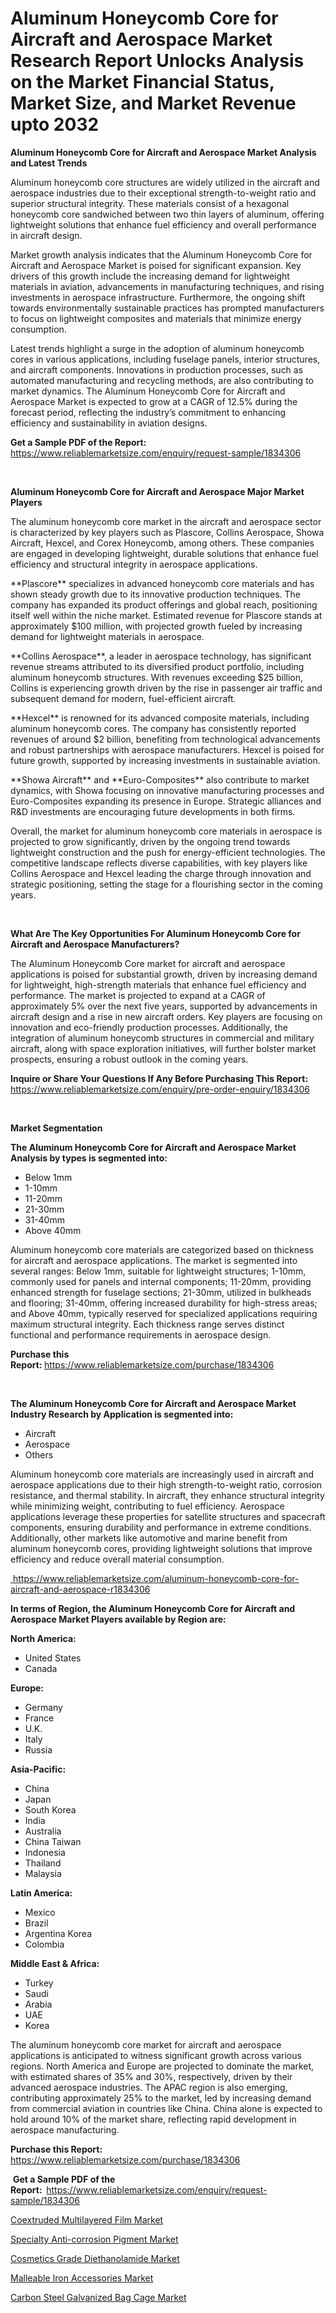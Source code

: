 <p><h1>Aluminum Honeycomb Core for Aircraft and Aerospace Market Research Report Unlocks Analysis on the Market Financial Status, Market Size, and Market Revenue upto 2032</h1></p><p><strong>Aluminum Honeycomb Core for Aircraft and Aerospace Market Analysis and Latest Trends</strong></p>
<p><p>Aluminum honeycomb core structures are widely utilized in the aircraft and aerospace industries due to their exceptional strength-to-weight ratio and superior structural integrity. These materials consist of a hexagonal honeycomb core sandwiched between two thin layers of aluminum, offering lightweight solutions that enhance fuel efficiency and overall performance in aircraft design.</p><p>Market growth analysis indicates that the Aluminum Honeycomb Core for Aircraft and Aerospace Market is poised for significant expansion. Key drivers of this growth include the increasing demand for lightweight materials in aviation, advancements in manufacturing techniques, and rising investments in aerospace infrastructure. Furthermore, the ongoing shift towards environmentally sustainable practices has prompted manufacturers to focus on lightweight composites and materials that minimize energy consumption.</p><p>Latest trends highlight a surge in the adoption of aluminum honeycomb cores in various applications, including fuselage panels, interior structures, and aircraft components. Innovations in production processes, such as automated manufacturing and recycling methods, are also contributing to market dynamics. The Aluminum Honeycomb Core for Aircraft and Aerospace Market is expected to grow at a CAGR of 12.5% during the forecast period, reflecting the industry’s commitment to enhancing efficiency and sustainability in aviation designs.</p></p>
<p><strong>Get a Sample PDF of the Report:&nbsp;</strong> <a href="https://www.reliablemarketsize.com/enquiry/request-sample/1834306?utm_campaign=1895&utm_medium=2&utm_source=Github&utm_content=ia&utm_term=03042025&utm_id=aluminum-honeycomb-core-for-aircraft-and-aerospace">https://www.reliablemarketsize.com/enquiry/request-sample/1834306</a></p>
<p>&nbsp;</p>
<p><strong>Aluminum Honeycomb Core for Aircraft and Aerospace Major Market Players</strong></p>
<p><p>The aluminum honeycomb core market in the aircraft and aerospace sector is characterized by key players such as Plascore, Collins Aerospace, Showa Aircraft, Hexcel, and Corex Honeycomb, among others. These companies are engaged in developing lightweight, durable solutions that enhance fuel efficiency and structural integrity in aerospace applications.</p><p>**Plascore** specializes in advanced honeycomb core materials and has shown steady growth due to its innovative production techniques. The company has expanded its product offerings and global reach, positioning itself well within the niche market. Estimated revenue for Plascore stands at approximately $100 million, with projected growth fueled by increasing demand for lightweight materials in aerospace.</p><p>**Collins Aerospace**, a leader in aerospace technology, has significant revenue streams attributed to its diversified product portfolio, including aluminum honeycomb structures. With revenues exceeding $25 billion, Collins is experiencing growth driven by the rise in passenger air traffic and subsequent demand for modern, fuel-efficient aircraft.</p><p>**Hexcel** is renowned for its advanced composite materials, including aluminum honeycomb cores. The company has consistently reported revenues of around $2 billion, benefiting from technological advancements and robust partnerships with aerospace manufacturers. Hexcel is poised for future growth, supported by increasing investments in sustainable aviation.</p><p>**Showa Aircraft** and **Euro-Composites** also contribute to market dynamics, with Showa focusing on innovative manufacturing processes and Euro-Composites expanding its presence in Europe. Strategic alliances and R&D investments are encouraging future developments in both firms.</p><p>Overall, the market for aluminum honeycomb core materials in aerospace is projected to grow significantly, driven by the ongoing trend towards lightweight construction and the push for energy-efficient technologies. The competitive landscape reflects diverse capabilities, with key players like Collins Aerospace and Hexcel leading the charge through innovation and strategic positioning, setting the stage for a flourishing sector in the coming years.</p></p>
<p>&nbsp;</p>
<p><strong>What Are The Key Opportunities For Aluminum Honeycomb Core for Aircraft and Aerospace Manufacturers?</strong></p>
<p><p>The Aluminum Honeycomb Core market for aircraft and aerospace applications is poised for substantial growth, driven by increasing demand for lightweight, high-strength materials that enhance fuel efficiency and performance. The market is projected to expand at a CAGR of approximately 5% over the next five years, supported by advancements in aircraft design and a rise in new aircraft orders. Key players are focusing on innovation and eco-friendly production processes. Additionally, the integration of aluminum honeycomb structures in commercial and military aircraft, along with space exploration initiatives, will further bolster market prospects, ensuring a robust outlook in the coming years.</p></p>
<p><strong>Inquire or Share Your Questions If Any Before Purchasing This Report:</strong> <a href="https://www.reliablemarketsize.com/enquiry/pre-order-enquiry/1834306?utm_campaign=1895&utm_medium=2&utm_source=Github&utm_content=ia&utm_term=03042025&utm_id=aluminum-honeycomb-core-for-aircraft-and-aerospace">https://www.reliablemarketsize.com/enquiry/pre-order-enquiry/1834306</a></p>
<p>&nbsp;</p>
<p><strong>Market Segmentation</strong></p>
<p><strong>The Aluminum Honeycomb Core for Aircraft and Aerospace Market Analysis by types is segmented into:</strong></p>
<p><ul><li>Below 1mm</li><li>1-10mm</li><li>11-20mm</li><li>21-30mm</li><li>31-40mm</li><li>Above 40mm</li></ul></p>
<p><p>Aluminum honeycomb core materials are categorized based on thickness for aircraft and aerospace applications. The market is segmented into several ranges: Below 1mm, suitable for lightweight structures; 1-10mm, commonly used for panels and internal components; 11-20mm, providing enhanced strength for fuselage sections; 21-30mm, utilized in bulkheads and flooring; 31-40mm, offering increased durability for high-stress areas; and Above 40mm, typically reserved for specialized applications requiring maximum structural integrity. Each thickness range serves distinct functional and performance requirements in aerospace design.</p></p>
<p><strong>Purchase this Report:&nbsp;</strong><a href="https://www.reliablemarketsize.com/purchase/1834306?utm_campaign=1895&utm_medium=2&utm_source=Github&utm_content=ia&utm_term=03042025&utm_id=aluminum-honeycomb-core-for-aircraft-and-aerospace">https://www.reliablemarketsize.com/purchase/1834306</a></p>
<p>&nbsp;</p>
<p><strong>The Aluminum Honeycomb Core for Aircraft and Aerospace Market Industry Research by Application is segmented into:</strong></p>
<p><ul><li>Aircraft</li><li>Aerospace</li><li>Others</li></ul></p>
<p><p>Aluminum honeycomb core materials are increasingly used in aircraft and aerospace applications due to their high strength-to-weight ratio, corrosion resistance, and thermal stability. In aircraft, they enhance structural integrity while minimizing weight, contributing to fuel efficiency. Aerospace applications leverage these properties for satellite structures and spacecraft components, ensuring durability and performance in extreme conditions. Additionally, other markets like automotive and marine benefit from aluminum honeycomb cores, providing lightweight solutions that improve efficiency and reduce overall material consumption.</p></p>
<p><a href="https://www.reliablemarketsize.com/aluminum-honeycomb-core-for-aircraft-and-aerospace-r1834306?utm_campaign=1895&utm_medium=2&utm_source=Github&utm_content=ia&utm_term=03042025&utm_id=aluminum-honeycomb-core-for-aircraft-and-aerospace">&nbsp;https://www.reliablemarketsize.com/aluminum-honeycomb-core-for-aircraft-and-aerospace-r1834306</a></p>
<p><strong>In terms of Region, the Aluminum Honeycomb Core for Aircraft and Aerospace Market Players available by Region are:</strong></p>
<p>
    <p> <strong> North America: </strong>
        <ul>
            <li>United States</li>
            <li>Canada</li>
        </ul>
        </p> 
    <p> <strong> Europe: </strong>
        <ul>
            <li>Germany</li>
            <li>France</li>
            <li>U.K.</li>
            <li>Italy</li>
            <li>Russia</li>
        </ul>
        </p> 
    <p> <strong> Asia-Pacific: </strong>
        <ul>
            <li>China</li>
            <li>Japan</li>
            <li>South Korea</li>
            <li>India</li>
            <li>Australia</li>
            <li>China Taiwan</li>
            <li>Indonesia</li>
            <li>Thailand</li>
            <li>Malaysia</li>
        </ul>
        </p> 
    <p> <strong> Latin America: </strong>
        <ul>
            <li>Mexico</li>
            <li>Brazil</li>
            <li>Argentina Korea</li>
            <li>Colombia</li>
        </ul>
        </p> 
    <p> <strong> Middle East & Africa: </strong>
        <ul>
            <li>Turkey</li>
            <li>Saudi</li>
            <li>Arabia</li>
            <li>UAE</li>
            <li>Korea</li>
        </ul>
    </p>
    </p>
<p><p>The aluminum honeycomb core market for aircraft and aerospace applications is anticipated to witness significant growth across various regions. North America and Europe are projected to dominate the market, with estimated shares of 35% and 30%, respectively, driven by their advanced aerospace industries. The APAC region is also emerging, contributing approximately 25% to the market, led by increasing demand from commercial aviation in countries like China. China alone is expected to hold around 10% of the market share, reflecting rapid development in aerospace manufacturing.</p></p>
<p><strong>Purchase this Report: </strong><a href="https://www.reliablemarketsize.com/purchase/1834306?utm_campaign=1895&utm_medium=2&utm_source=Github&utm_content=ia&utm_term=03042025&utm_id=aluminum-honeycomb-core-for-aircraft-and-aerospace">https://www.reliablemarketsize.com/purchase/1834306</a></p>
<p>&nbsp;<strong>Get a Sample PDF of the Report:&nbsp;&nbsp;</strong><a href="https://www.reliablemarketsize.com/enquiry/request-sample/1834306?utm_campaign=1895&utm_medium=2&utm_source=Github&utm_content=ia&utm_term=03042025&utm_id=aluminum-honeycomb-core-for-aircraft-and-aerospace">https://www.reliablemarketsize.com/enquiry/request-sample/1834306</a></p>
<p><strong></strong></p>
<p><p><a href="https://github.com/salkidtodo/Market-Research-Report-List-1/blob/main/coextruded-multilayered-film-market.md?utm_campaign=1895&utm_medium=2&utm_source=Github&utm_content=ia&utm_term=03042025&utm_id=aluminum-honeycomb-core-for-aircraft-and-aerospace">Coextruded Multilayered Film Market</a></p><p><a href="https://github.com/eleussabra/Market-Research-Report-List-1/blob/main/specialty-anti-corrosion-pigment-market.md?utm_campaign=1895&utm_medium=2&utm_source=Github&utm_content=ia&utm_term=03042025&utm_id=aluminum-honeycomb-core-for-aircraft-and-aerospace">Specialty Anti-corrosion Pigment Market</a></p><p><a href="https://github.com/floengsubb/Market-Research-Report-List-1/blob/main/cosmetics-grade-diethanolamide-market.md?utm_campaign=1895&utm_medium=2&utm_source=Github&utm_content=ia&utm_term=03042025&utm_id=aluminum-honeycomb-core-for-aircraft-and-aerospace">Cosmetics Grade Diethanolamide Market</a></p><p><a href="https://github.com/buluckcapps2/Market-Research-Report-List-1/blob/main/malleable-iron-accessories-market.md?utm_campaign=1895&utm_medium=2&utm_source=Github&utm_content=ia&utm_term=03042025&utm_id=aluminum-honeycomb-core-for-aircraft-and-aerospace">Malleable Iron Accessories Market</a></p><p><a href="https://github.com/donnypolan/Market-Research-Report-List-1/blob/main/carbon-steel-galvanized-bag-cage-market.md?utm_campaign=1895&utm_medium=2&utm_source=Github&utm_content=ia&utm_term=03042025&utm_id=aluminum-honeycomb-core-for-aircraft-and-aerospace">Carbon Steel Galvanized Bag Cage Market</a></p></p>